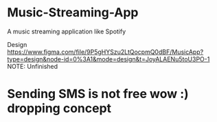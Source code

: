 # Music-Streaming-App
A music streaming application like Spotify 

Design https://www.figma.com/file/9P5gHYSzu2LtQocpmQ0dBF/MusicApp?type=design&node-id=0%3A1&mode=design&t=JoyALAENu5toU3PO-1 NOTE: Unfinished   


# Sending SMS is not free wow :) dropping concept